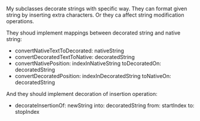 My subclasses decorate strings with specific way. They can format given string by inserting extra characters. Or they ca affect string modification operations.

They shoud implement mappings between decorated string and native string: 

- convertNativeTextToDecorated: nativeString 
- convertDecoratedTextToNative: decoratedString
- convertNativePosition: indexInNativeString toDecoratedOn: decoratedString
- convertDecoratedPosition: indexInDecoratedString toNativeOn: decoratedString

And they should implement decoration of insertion operation:
- decorateInsertionOf: newString into: decoratedString from: startIndex to: stopIndex

